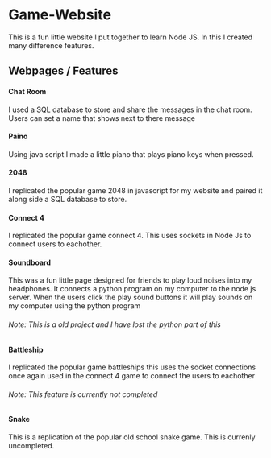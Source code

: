 # Game-Website
This is a fun little website I put together to learn Node JS. In this I created many difference features.

## Webpages / Features
#### Chat Room
I used a SQL database to store and share the messages in the chat room. Users can set a name that shows next to there message

#### Paino
Using java script I made a little piano that plays piano keys when pressed.

#### 2048
I replicated the popular game 2048 in javascript for my website and paired it along side a SQL database to store.

#### Connect 4
I replicated the popular game connect 4. This uses sockets in Node Js to connect users to eachother.

#### Soundboard
This was a fun little page designed for friends to play loud noises into my headphones. It connects a python program on my computer
to the node js server. When the users click the play sound buttons it will play sounds on my computer using the python program
###### Note: This is a old project and I have lost the python part of this

#### Battleship
I replicated the popular game battleships this uses the socket connections once again used in the connect 4 game to connect the users to eachother
###### Note: This feature is currently not completed

#### Snake
This is a replication of the popular old school snake game. This is currenly uncompleted.
